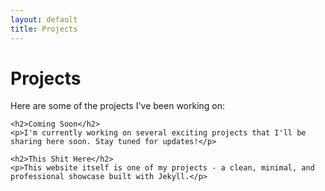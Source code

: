 ```yaml
---
layout: default
title: Projects
---
```


<div class="page-header">
    <h1 class="page-title">Projects</h1>
</div>

<div class="page-content">
    <p>Here are some of the projects I've been working on:</p>
    
    <h2>Coming Soon</h2>
    <p>I'm currently working on several exciting projects that I'll be sharing here soon. Stay tuned for updates!</p>
    
    <h2>This Shit Here</h2>
    <p>This website itself is one of my projects - a clean, minimal, and professional showcase built with Jekyll.</p>
</div>
